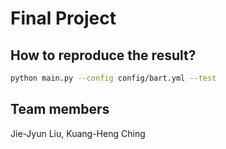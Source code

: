 # Final Project

## How to reproduce the result?

```bash
python main.py --config config/bart.yml --test
```

## Team members
Jie-Jyun Liu, Kuang-Heng Ching
